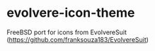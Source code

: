 # evolvere-icon-theme
FreeBSD port for icons from EvolvereSuit (https://github.com/franksouza183/EvolvereSuit)
